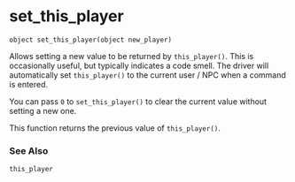 # set_this_player

`object set_this_player(object new_player)`

Allows setting a new value to be returned by `this_player()`. This is occasionally
useful, but typically indicates a code smell. The driver will automatically set
`this_player()` to the current user / NPC when a command is entered.

You can pass `0` to `set_this_player()` to clear the current value without setting
a new one.

This function returns the previous value of `this_player()`.

### See Also

`this_player`
